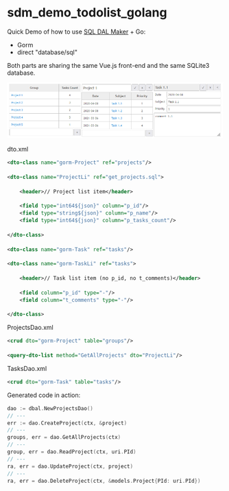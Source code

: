 # sdm_demo_todolist_golang
Quick Demo of how to use [SQL DAL Maker](https://github.com/panedrone/sqldalmaker) + Go: 

* Gorm
* direct "database/sql"

Both parts are sharing the same Vue.js front-end and the same SQLite3 database.

![demo-go.png](demo-go.png)

dto.xml
```xml
<dto-class name="gorm-Project" ref="projects"/>

<dto-class name="ProjectLi" ref="get_projects.sql">

    <header>// Project list item</header>
    
    <field type="int64${json}" column="p_id"/>
    <field type="string${json}" column="p_name"/>
    <field type="int64${json}" column="p_tasks_count"/>

</dto-class>

<dto-class name="gorm-Task" ref="tasks"/>

<dto-class name="gorm-TaskLi" ref="tasks">

    <header>// Task list item (no p_id, no t_comments)</header>
    
    <field column="p_id" type="-"/>
    <field column="t_comments" type="-"/>

</dto-class>
```
ProjectsDao.xml
```xml
<crud dto="gorm-Project" table="groups"/>

<query-dto-list method="GetAllProjects" dto="ProjectLi"/>
```
TasksDao.xml
```xml
<crud dto="gorm-Task" table="tasks"/>
```
Generated code in action:
```go
dao := dbal.NewProjectsDao()
// ---
err := dao.CreateProject(ctx, &project)
// ---
groups, err = dao.GetAllProjects(ctx)
// ---
group, err = dao.ReadProject(ctx, uri.PId)
// ---
ra, err = dao.UpdateProject(ctx, project)
// ---
ra, err = dao.DeleteProject(ctx, &models.Project{PId: uri.PId})
```